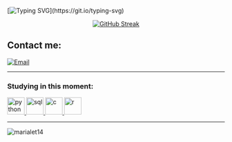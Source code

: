 
  
[![Typing SVG](https://readme-typing-svg.herokuapp.com/?color=FF4500&size=35&center=true&vCenter=true&width=1000&lines=Hello,+Olá,+Salut,+Ciao,+Hola;I+am+Maria+Letícia;Information+Systems+student;)](https://git.io/typing-svg) 

<div align="center">
  
[![GitHub Streak](https://github-readme-streak-stats.herokuapp.com?user=marialet14&theme=dark&locale=pt_BR&date_format=n%2Fj%5B%2FY%5D&card_width=900&ring=FF4500&fire=FF4500&border=FF4500&sideNums=FF4500&sideLabels=FF4500&currStreakLabel=FF4500&dates=FF4500&stroke=FF4500)](https://git.io/streak-stats)

</div>


## Contact me:

[![Email](https://img.shields.io/badge/Email-D14836?style=for-the-badge&logo=gmail&logoColor=white)](mailto:marialeticiamotaa@gmail.com)


---

<h3 align="left">Studying in this moment:</h3>
<p align="left">
<a href="https://www.python.org" target="_blank"> <img src="https://img.icons8.com/color/48/000000/python--v2.png" alt="python" width="40" height="40"/> </a>
<a href="https://www.microsoft.com/sql-server" target="_blank"> <img src="https://img.icons8.com/color/48/000000/sql.png" alt="sql" width="40" height="40"/> </a>
<a href="https://devdocs.io/c/" target="_blank"> <img src="https://img.icons8.com/color/48/000000/c-programming.png" alt="c" width="40" height="40"/> </a>
<a href="https://www.r-project.org/" target="_blank"> <img src="https://img.icons8.com/fluency/48/000000/r-project.png" alt="r" width="40" height="40"/> </a>
</p>

---

<p><img align="left" src="https://github-readme-stats.vercel.app/api/top-langs?username=marialet14&show_icons=true&locale=en&layout=compact" alt="marialet14" /></p>

